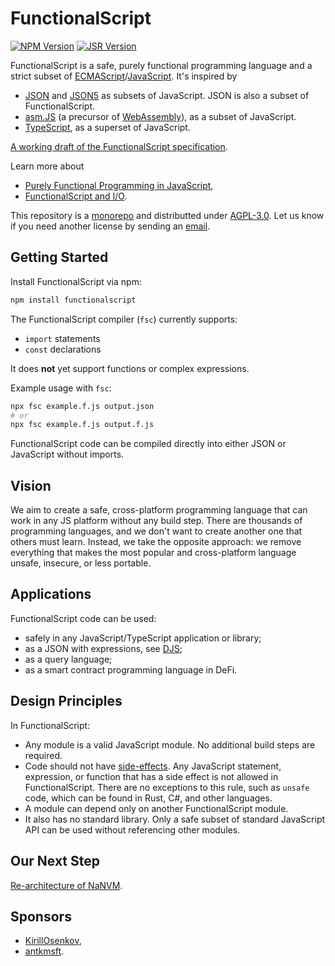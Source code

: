 # FunctionalScript

[![NPM Version](https://img.shields.io/npm/v/functionalscript)](https://www.npmjs.com/package/functionalscript)
[![JSR Version](https://img.shields.io/jsr/v/%40functionalscript/functionalscript)](https://jsr.io/@functionalscript/functionalscript)

FunctionalScript is a safe, purely functional programming language and a strict subset of
[ECMAScript](https://en.wikipedia.org/wiki/ECMAScript)/[JavaScript](https://en.wikipedia.org/wiki/JavaScript). It's inspired by

- [JSON](https://en.wikipedia.org/wiki/JSON) and [JSON5](https://json5.org/) as subsets of JavaScript.
  JSON is also a subset of FunctionalScript.
- [asm.JS](https://en.wikipedia.org/wiki/Asm.js) (a precursor of [WebAssembly](https://en.wikipedia.org/wiki/WebAssembly)),
  as a subset of JavaScript.
- [TypeScript](https://en.wikipedia.org/wiki/TypeScript), as a superset of JavaScript.

[A working draft of the FunctionalScript specification](./issues/lang/README.md).

Learn more about

- [Purely Functional Programming in JavaScript](https://blog.bitsrc.io/purely-functional-programming-in-javascript-91114b1b2dff?sk=5f7132e56902f38fcf4c6164bfa681ed),
- [FunctionalScript and I/O](https://medium.com/@sergeyshandar/functionalscript-5cf817345376?sk=30b32189a81d1a2dad16c2244f32328d).

This repository is a [monorepo](https://en.wikipedia.org/wiki/Monorepo) and distributted under [AGPL-3.0](https://www.gnu.org/licenses/agpl-3.0.en.html#license-text). Let us know if you need another license by sending an [email](mailto:sergey.oss@proton.me).

## Getting Started

Install FunctionalScript via npm:

```bash
npm install functionalscript
```

The FunctionalScript compiler (`fsc`) currently supports:

* `import` statements
* `const` declarations

It does **not** yet support functions or complex expressions.

Example usage with `fsc`:

```bash
npx fsc example.f.js output.json
# or
npx fsc example.f.js output.f.js
```

FunctionalScript code can be compiled directly into either JSON or JavaScript without imports.

## Vision

We aim to create a safe, cross-platform programming language that can work in any JS platform without any build step. There are thousands of programming languages, and we don't want to create another one that others must learn. Instead, we take the opposite approach: we remove everything that makes the most popular and cross-platform language unsafe, insecure, or less portable.

## Applications

FunctionalScript code can be used:

- safely in any JavaScript/TypeScript application or library;
- as a JSON with expressions, see [DJS](https://medium.com/@sasha.gil/bridging-the-gap-from-json-to-javascript-without-dsls-fee273573f1b);
- as a query language;
- as a smart contract programming language in DeFi.

## Design Principles

In FunctionalScript:

- Any module is a valid JavaScript module. No additional build steps are required.
- Code should not have [side-effects](https://en.wikipedia.org/wiki/Side_effect_(computer_science)). Any JavaScript statement, expression, or function that has a side effect is not allowed in FunctionalScript. There are no exceptions to this rule, such as `unsafe` code, which can be found in Rust, C#, and other languages.
- A module can depend only on another FunctionalScript module.
- It also has no standard library. Only a safe subset of standard JavaScript API can be used without referencing other modules.

## Our Next Step

[Re-architecture of NaNVM](https://medium.com/@sergeyshandar/nanvm-re-architecture-8097f766ec1c?sk=d14ec1daf73ac5442f12ce20b2bc037a).

## Sponsors

- [KirillOsenkov](https://github.com/KirillOsenkov),
- [antkmsft](https://github.com/antkmsft).
